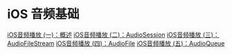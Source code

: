 # iOS 音频基础
[iOS音频播放 (一)：概述](https://msching.github.io/blog/2014/07/07/audio-in-ios/)
[iOS音频播放 (二)：AudioSession](https://msching.github.io/blog/2014/07/08/audio-in-ios-2/)
[iOS音频播放 (三)：AudioFileStream](https://msching.github.io/blog/2014/07/09/audio-in-ios-3/)
[iOS音频播放 (四)：AudioFile](https://msching.github.io/blog/2014/07/19/audio-in-ios-4/)
[iOS音频播放 (五)：AudioQueue](https://msching.github.io/blog/2014/08/02/audio-in-ios-5/)
[]()


<!--stackedit_data:
eyJoaXN0b3J5IjpbMTU5OTYxNDExNl19
-->